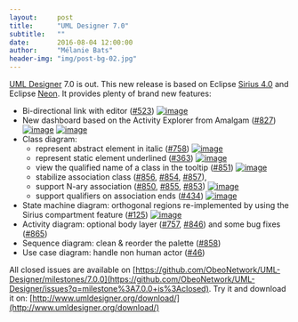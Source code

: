 ```yaml
---
layout:     post
title:      "UML Designer 7.0"
subtitle:   ""
date:       2016-08-04 12:00:00
author:     "Mélanie Bats"
header-img: "img/post-bg-02.jpg"
---
```


[UML Designer](http://umldesigner.org) 7.0 is out. This new release is based on Eclipse [Sirius 4.0](https://www.eclipse.org/sirius/doc/Release_Notes.html#sirius4.0.0) and Eclipse [Neon](https://www.eclipse.org/eclipse/news/4.6/). It provides plenty of brand new features:

*   Bi-directional link with editor ([#523](https://github.com/ObeoNetwork/UML-Designer/issues/523)) [![image](https://cloud.githubusercontent.com/assets/1185863/17333487/e78d98f2-58d2-11e6-977f-329b1fa0eed1.png)](https://cloud.githubusercontent.com/assets/1185863/17333487/e78d98f2-58d2-11e6-977f-329b1fa0eed1.png)
*   New dashboard based on the Activity Explorer from Amalgam ([#827](https://github.com/ObeoNetwork/UML-Designer/issues/827)) [![image](https://cloud.githubusercontent.com/assets/1185863/17333707/ab47b49e-58d3-11e6-87a0-673bf27980d7.png)](https://cloud.githubusercontent.com/assets/1185863/17333707/ab47b49e-58d3-11e6-87a0-673bf27980d7.png) [![image](https://cloud.githubusercontent.com/assets/1185863/17333694/9d0d8fb6-58d3-11e6-99ba-1ce0b91e8e08.png)](https://cloud.githubusercontent.com/assets/1185863/17333694/9d0d8fb6-58d3-11e6-99ba-1ce0b91e8e08.png)
*   Class diagram:
    *   represent abstract element in italic ([#758](https://github.com/ObeoNetwork/UML-Designer/issues/758)) [![image](https://cloud.githubusercontent.com/assets/1185863/17334951/7d2a9b80-58d8-11e6-9619-78144d8e2253.png)](https://cloud.githubusercontent.com/assets/1185863/17334951/7d2a9b80-58d8-11e6-9619-78144d8e2253.png)
    *   represent static element underlined ([#363](https://github.com/ObeoNetwork/UML-Designer/issues/363)) [![image](https://cloud.githubusercontent.com/assets/1185863/17335040/d60349f0-58d8-11e6-910b-bf25be8c4334.png)](https://cloud.githubusercontent.com/assets/1185863/17335040/d60349f0-58d8-11e6-910b-bf25be8c4334.png)
    *   view the qualified name of a class in the tooltip ([#851](https://github.com/ObeoNetwork/UML-Designer/issues/851)) [![image](https://cloud.githubusercontent.com/assets/1185863/17368966/a236cf34-5996-11e6-86de-fe9e1e3867b2.png)](https://cloud.githubusercontent.com/assets/1185863/17368966/a236cf34-5996-11e6-86de-fe9e1e3867b2.png)
    *   stabilize association class ([#856](https://github.com/ObeoNetwork/UML-Designer/issues/856), [#854](https://github.com/ObeoNetwork/UML-Designer/issues/854), [#857](https://github.com/ObeoNetwork/UML-Designer/issues/857)),
    *   support N-ary association ([#850](https://github.com/ObeoNetwork/UML-Designer/issues/850), [#855](https://github.com/ObeoNetwork/UML-Designer/issues/855), [#853](https://github.com/ObeoNetwork/UML-Designer/issues/853)) [![image](https://cloud.githubusercontent.com/assets/1185863/17369172/85d9527a-5997-11e6-95b2-8ca33ee8733b.png)](https://cloud.githubusercontent.com/assets/1185863/17369172/85d9527a-5997-11e6-95b2-8ca33ee8733b.png)
    *   support qualifiers on association ends ([#434](https://github.com/ObeoNetwork/UML-Designer/issues/434)) [![image](https://cloud.githubusercontent.com/assets/1185863/17369717/aa841d1a-5999-11e6-860e-eeaa12dd01da.png)](https://cloud.githubusercontent.com/assets/1185863/17369717/aa841d1a-5999-11e6-860e-eeaa12dd01da.png)
*   State machine diagram: orthogonal regions re-implemented by using the Sirius compartment feature ([#125](https://github.com/ObeoNetwork/UML-Designer/issues/125)) [![image](https://cloud.githubusercontent.com/assets/1185863/17334050/184c1390-58d5-11e6-921f-b631a0739413.png)](https://cloud.githubusercontent.com/assets/1185863/17334050/184c1390-58d5-11e6-921f-b631a0739413.png)
*   Activity diagram: optional body layer ([#757](https://github.com/ObeoNetwork/UML-Designer/issues/757), [#846](https://github.com/ObeoNetwork/UML-Designer/issues/846)) and some bug fixes ([#865](https://github.com/ObeoNetwork/UML-Designer/issues/865))
*   Sequence diagram: clean & reorder the palette ([#858](https://github.com/ObeoNetwork/UML-Designer/issues/858))
*   Use case diagram: handle non human actor ([#46](https://github.com/ObeoNetwork/UML-Designer/issues/46))

All closed issues are available on [https://github.com/ObeoNetwork/UML-Designer/milestones/7.0.0](https://github.com/ObeoNetwork/UML-Designer/issues?q=milestone%3A7.0.0+is%3Aclosed). Try it and download it on: [http://www.umldesigner.org/download/](http://www.umldesigner.org/download/)